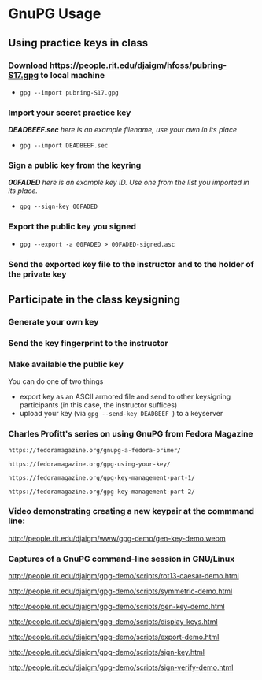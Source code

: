 
# GnuPG Usage

## Using practice keys in class

### Download https://people.rit.edu/djaigm/hfoss/pubring-S17.gpg to local machine

  * ```gpg --import pubring-S17.gpg```

### Import your secret practice key 

  _**DEADBEEF.sec** here is an example filename, use your own in its place_

  * ```gpg --import DEADBEEF.sec```

### Sign a public key from the keyring 

  _**00FADED** here is an example key ID. Use one from the list you imported in its place._

  * ```gpg --sign-key 00FADED```

### Export the public key you signed

  * ```gpg --export -a 00FADED > 00FADED-signed.asc```

### Send the exported key file to the instructor and to the holder of the private key

## Participate in the class keysigning

### Generate your own key

### Send the key fingerprint to the instructor

### Make available the public key 

You can do one of two things

  * export key as an ASCII armored file and send to other keysigning participants (in this case, the instructor suffices)
  * upload your key (via ```gpg --send-key DEADBEEF ```) to a keyserver


### Charles Profitt's series on using GnuPG from Fedora Magazine

    https://fedoramagazine.org/gnupg-a-fedora-primer/

    https://fedoramagazine.org/gpg-using-your-key/

    https://fedoramagazine.org/gpg-key-management-part-1/

    https://fedoramagazine.org/gpg-key-management-part-2/

### Video demonstrating creating a new keypair at the commmand line:

http://people.rit.edu/djaigm/www/gpg-demo/gen-key-demo.webm


### Captures of a GnuPG command-line session in GNU/Linux

http://people.rit.edu/djaigm/gpg-demo/scripts/rot13-caesar-demo.html

http://people.rit.edu/djaigm/gpg-demo/scripts/symmetric-demo.html

http://people.rit.edu/djaigm/gpg-demo/scripts/gen-key-demo.html

http://people.rit.edu/djaigm/gpg-demo/scripts/display-keys.html

http://people.rit.edu/djaigm/gpg-demo/scripts/export-demo.html

http://people.rit.edu/djaigm/gpg-demo/scripts/sign-key.html

http://people.rit.edu/djaigm/gpg-demo/scripts/sign-verify-demo.html

